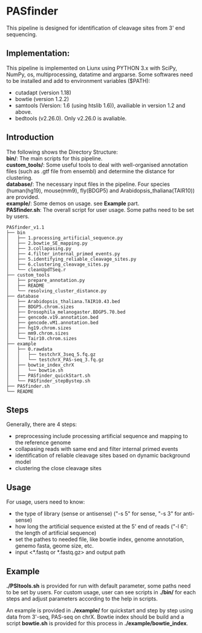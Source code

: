 # PASfinder

This pipeline is designed for identification of cleavage sites from 3' end sequencing.

## Implementation:
This pipeline is implemented on Liunx using PYTHON 3.x with SciPy, NumPy, os, multiprocessing, datatime and argparse. 
Some softwares need to be installed and add to environment variables ($PATH):
* cutadapt (version 1.18)
* bowtie (version 1.2.2)
* samtools (Version: 1.6 (using htslib 1.6)), availiable in version 1.2 and above.
* bedtools (v2.26.0). Only v2.26.0 is avaliable.

## Introduction
The following shows the Directory Structure:  
__bin/__: The main scripts for this pipeline.  
__custom_tools/__: Some useful tools to deal with well-organised annotation files (such as .gtf file from ensembl) and determine the distance for clustering.  
__database/__: The necessary input files in the pipeline. Four species (human(hg19), mouse(mm9), fly(BDGP5) and Arabidopsis_thaliana(TAIR10)) are provided.  
__example/__: Some demos on usage. see __Example__ part.  
__PASfinder.sh__: The overall script for user usage. Some paths need to be set by users.  
```
PASfinder_v1.1
├── bin
│   ├── 1.processing_artificial_sequence.py
│   ├── 2.bowtie_SE_mapping.py
│   ├── 3.collapasing.py
│   ├── 4.filter_internal_primed_events.py
│   ├── 5.identifying_reliable_cleavage_sites.py
│   ├── 6.clustering_cleavage_sites.py
│   └── cleanUpdTSeq.r
├── custom_tools
│   ├── prepare_annotation.py
│   ├── README
│   └── resolving_cluster_distance.py
├── database
│   ├── Arabidopsis_thaliana.TAIR10.43.bed
│   ├── BDGP5.chrom.sizes
│   ├── Drosophila_melanogaster.BDGP5.70.bed
│   ├── gencode.v19.annotation.bed
│   ├── gencode.vM1.annotation.bed
│   ├── hg19.chrom.sizes
│   ├── mm9.chrom.sizes
│   └── Tair10.chrom.sizes
├── example
│   ├── 0.rawdata
│   │   ├── testchrX_3seq_5.fq.gz
│   │   └── testchrX_PAS-seq_3.fq.gz
│   ├── bowtie_index_chrX
│   │   └── bowtie.sh
│   ├── PASfinder_quickStart.sh
│   └── PASfinder_stepBystep.sh
├── PASfinder.sh
└── README
```

## Steps
Generally, there are 4 steps:
* preprocessing include processing artificial sequence and mapping to the reference genome
* collapasing reads with same end and filter internal primed events
* identification of reliable cleavage sites based on dynamic background model
* clustering the close cleavage sites

## Usage
For usage, users need to know:
* the type of library (sense or antisense) ("-s 5" for sense, "-s 3" for anti-sense)
* how long the artificial sequence existed at the 5' end of reads ("-l 6": the length of artificial sequence)
* set the pathes to needed file, like bowtie index, genome annotation, genemo fasta, geome size, etc.
* input <*.fastq or *.fastq.gz> and output path

## Example
__./PSItools.sh__ is provided for run with default parameter, some paths need to be set by users. 
For custom usage, user can see scripts in __./bin/__ for each steps and adjust parameters according to the help in scripts. 

An example is provided in __./example/__ for quickstart and step by step using data from 3'-seq, PAS-seq on chrX. Bowtie index should be build and a script __bowtie.sh__ is provided for this process in __./example/bowtie_index__.
